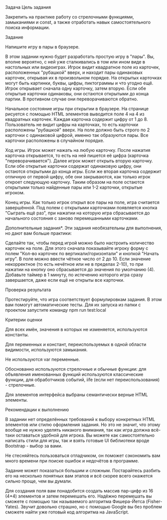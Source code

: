 Задача
Цель задания

Закрепить на практике работу со стрелочными функциями, замыканиями и const, а также отработать навык самостоятельного поиска информации.



Задание

Напишите игру в пары в браузере.

В этом задании нужно будет разработать простую игру в "пары". Вы, вполне вероятно, с ней уже сталкивались в том или ином виде в настольных или видеоиграх. Игрок видит квадратное поле из карточек, расположенных "рубашкой" вверх, и находит пары одинаковых карточек, открывая их в произвольном порядке. На открытых карточках могут быть картинки, буквы, цифры, пиктограммы и что угодно ещё. Игрок открывает сначала одну карточку, затем вторую. Если обе открытые карточки одинаковы, они остаются открытыми до конца партии. В противном случае они переворачиваются обратно.



Начальное состояние игры при открытии в браузере. На странице рисуется с помощью HTML элементов выводится поле 4 на 4 из квадратных карточек. Каждая карточка содержит цифру от 1 до 8. Пользователь не видит цифры на карточках, то есть карточки расположены "рубашкой" вверх. На поле должно быть строго по 2 карточки с одинаковой цифрой, именно так образуются пары. Все карточки расположены в случайном порядке.



Ход игры. Игрок может нажать на любую карточку. После нажатия карточка открывается, то есть на ней пишется её цифра (карточка "переворачивается"). Далее игрок может открыть вторую карточку. Если обе открытые карточки содержат одинаковую цифру, они остаются открытыми до конца игры. Если же вторая карточка содержит отличную от первой цифру, обе они закрываются, как только игрок откроет следующую карточку. Таким образом на поле остаются открытыми только найденные пары или 1-2 карточки, открытые игроком.



Конец игры. Как только игрок открыл все пары на поле, игра считается завершённой. Под полем с открытыми карточками появляется кнопка "Сыграть ещё раз", при нажатии на которую игра сбрасывается до начального состояния с заново перемешанными карточками.



Дополнительные задания*. Эти задания необязательны для выполнения, но дают вам больше практики:

Сделайте так, чтобы перед игрой можно было настроить количество карточек на поле. Для этого сначала показывайте игроку форму с полем "Кол-во карточек по вертикали/горизонтали" и кнопкой "Начать игру". В поле можно ввести чётное число от 2 до 10. Если значение некорректное (то есть нечётное или не в пределах 2-10), то при нажатии на кнопку оно сбрасывается до значения по умолчанию (4).
Добавьте таймер в 1 минуту, по истечению которого игра сразу завершается, даже если ещё не открыты все карточки.


Проверка результата

Протестируйте, что игра соответствует формулировкам задания. В этом вам помогут автоматические тесты. Для их запуска из папки с проектом запустите команду npm run test:local



Критерии оценки

Для всех имён, значения в которых не изменяется, используются константы.

Для переменных и констант, переиспользуемых в одной области видимости, используются замыкания.

Не используются var переменные.

Обоснованно используются стрелочные и обычные функции: для объявления именованных функций используются классические функции, для обработчиков событий, iife (если нет переиспользования) - стрелочные.

Для элементов интерфейса выбраны семантически верные HTML элементы.



Рекомендации к выполнению

В задании нет определённых требований к выбору конкретных HTML элементов или стилю оформления задания. Но это не значит, что этому вообще не нужно уделять никакого внимания, так как игра должна всё-таки оставаться удобной для игрока. Вы можете как самостоятельно написать стили для игры, так и взять готовые UI библиотеки вроде Bootstrap - выбор за вами.

Не стесняйтесь пользоваться отладчиком, он поможет сэкономить вам много времени при поиске ошибок и недочётов в программе.

Задание может показаться большим и сложным. Постарайтесь разбить его на несколько понятных вам этапов и всё скорее всего окажется сильно проще, чем вы думали.

Для создания поля вам понадобится создать массив пар-цифр из 16 (4*4) элементов и затем перемешать его. Надёжно перемешать вы сможете с помощью так называемого алгоритма Фишера-Йетса (Fisher-Yates). Звучит довольно страшно, но с помощью Google вы без проблем сможете найти уже готовый код алгоритма на JavaScript.
